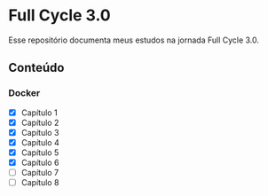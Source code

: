 # Full Cycle 3.0

Esse repositório documenta meus estudos na jornada Full Cycle 3.0.

## Conteúdo

### Docker

- [x] Capítulo 1
- [x] Capítulo 2
- [x] Capítulo 3
- [x] Capítulo 4
- [x] Capítulo 5
- [x] Capítulo 6
- [ ] Capítulo 7
- [ ] Capítulo 8
